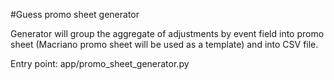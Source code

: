 #Guess promo sheet generator

Generator will group the aggregate of adjustments by event field into promo sheet
(Macriano promo sheet will be used as a template) and into CSV file.

Entry point: app/promo_sheet_generator.py


